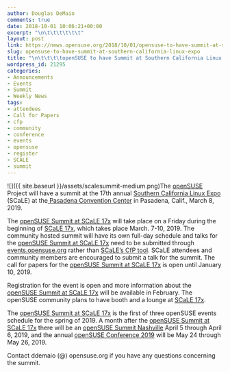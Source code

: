 ```yaml
---
author: Douglas DeMaio
comments: true
date: 2018-10-01 10:06:21+00:00
excerpt: "\n\t\t\t\t\t\t"
layout: post
link: https://news.opensuse.org/2018/10/01/opensuse-to-have-summit-at-southern-california-linux-expo/
slug: opensuse-to-have-summit-at-southern-california-linux-expo
title: "\n\t\t\t\topenSUSE to have Summit at Southern California Linux Expo\t\t"
wordpress_id: 21295
categories:
- Announcements
- Events
- Summit
- Weekly News
tags:
- attendees
- Call for Papers
- cfp
- community
- conference
- events
- opensuse
- register
- SCALE
- summit
---
```

![]({{ site.baseurl }}/assets/scalesummit-medium.png)The [openSUSE](https://www.opensuse.org/) Project will have a summit at the 17th annual [Southern California Linux Expo](https://www.socallinuxexpo.org/) (SCaLE) at the[ Pasadena Convention Center](https://www.socallinuxexpo.org/scale/17x/venue) in Pasadena, Calif., March 8, 2019.

The [openSUSE Summit at SCaLE 17x](https://events.opensuse.org/conference/oS17x) will take place on a Friday during the beginning of [SCaLE 17x](https://events.opensuse.org/conference/oS17x), which takes place March. 7-10, 2019. The community hosted summit will have its own full-day schedule and talks for the [openSUSE Summit at SCaLE 17x](https://events.opensuse.org/conference/oS17x) need to be submitted through [events.opensuse.org](https://events.opensuse.org/) rather than [SCaLE’s CfP tool](https://www.socallinuxexpo.org/scale/17x/cfp). SCaLE attendees and community members are encouraged to submit a talk for the summit. The call for papers for the [openSUSE Summit at SCaLE 17x](https://events.opensuse.org/conference/oS17x) is open until January 10, 2019.

Registration for the event is open and more information about the [openSUSE Summit at SCaLE 17x](https://events.opensuse.org/conference/oS17x) will be available in February. The openSUSE community plans to have booth and a lounge at [SCaLE 17x](https://events.opensuse.org/conference/oS17x).

The [openSUSE Summit at SCaLE 17x](https://events.opensuse.org/conference/oS17x) is the first of three openSUSE events schedule for the spring of 2019. A month after the [openSUSE Summit at SCaLE 17x](https://events.opensuse.org/conference/oS17x) there will be an [openSUSE Summit Nashville](https://events.opensuse.org/conference/oSSN19) April 5 through April 6, 2019, and the annual [openSUSE Conference 2019](https://events.opensuse.org/conference/oSC19) will be May 24 through May 26, 2019.

Contact ddemaio (@) opensuse.org if you have any questions concerning the summit.		
